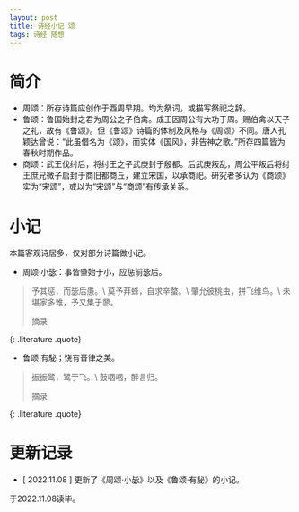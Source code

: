 ```yaml
---
layout: post
title: 诗经小记 颂
tags: 诗经 随想
---
```


# 简介

- 周颂：所存诗篇应创作于西周早期。均为祭词，或描写祭祀之辞。
- 鲁颂：鲁国始封之君为周公之子伯禽。成王因周公有大功于周。赐伯禽以天子之礼，故有《鲁颂》。但《鲁颂》诗篇的体制及风格与《周颂》不同。唐人孔颖达曾说：“此虽借名为《颂》，而实体《国风》，非告神之歌。”所存四篇皆为春秋时期作品。
- 商颂：武王伐纣后，将纣王之子武庚封于殷都。后武庚叛乱，周公平叛后将纣王庶兄微子启封于商旧都商丘，建立宋国，以承商祀。研究者多认为《商颂》实为“宋颂”，或以为“宋颂”与“商颂”有传承关系。

# 小记

本篇客观诗居多，仅对部分诗篇做小记。

- 周颂·小毖：事皆肇始于小，应惩前毖后。

> 予其惩，而毖后患。\\
> 莫予荓蜂，自求辛螫。\\
> 肇允彼桃虫，拼飞维鸟。\\
> 未堪家多难，予又集于蓼。
> <footer>摘录</footer>
{: .literature .quote}

- 鲁颂·有駜；饶有音律之美。

> 振振鹭，鹭于飞。\\
> 鼓咽咽，醉言归。
> <footer>摘录</footer>
{: .literature .quote}

# 更新记录

- [ 2022.11.08 ] 更新了《周颂·小毖》以及《鲁颂·有駜》的小记。

于2022.11.08读毕。

